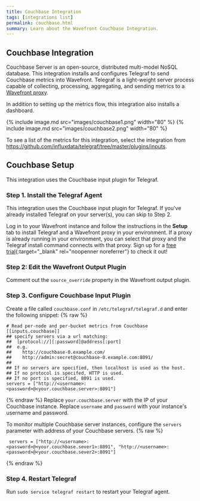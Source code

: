 ```yaml
---
title: Couchbase Integration
tags: [integrations list]
permalink: couchbase.html
summary: Learn about the Wavefront Couchbase Integration.
---
```

## Couchbase Integration

Couchbase Server is an open-source, distributed  multi-model NoSQL database. This integration installs and configures Telegraf to send Couchbase metrics into Wavefront. Telegraf is a light-weight server process capable of collecting, processing, aggregating, and sending metrics to a [Wavefront proxy](https://docs.wavefront.com/proxies.html).

In addition to setting up the metrics flow, this integration also installs a dashboard.

{% include image.md src="images/couchbase1.png" width="80" %}
{% include image.md src="images/couchbase2.png" width="80" %}


To see a list of the metrics for this integration, select the integration from <https://github.com/influxdata/telegraf/tree/master/plugins/inputs>.
## Couchbase Setup

This integration uses the Couchbase input plugin for Telegraf.



### Step 1. Install the Telegraf Agent

This integration uses the Couchbase input plugin for Telegraf. If you've already installed Telegraf on your server(s), you can skip to Step 2.

Log in to your Wavefront instance and follow the instructions in the **Setup** tab to install Telegraf and a Wavefront proxy in your environment. If a proxy is already running in your environment, you can select that proxy and the Telegraf install command connects with that proxy. Sign up for a [free trial](http://wavefront.com/sign-up/?utm_source=docs.vmware.com&utm_medium=referral&utm_campaign=docs-front-page){:target="_blank" rel="noopenner noreferrer"} to check it out!

### Step 2: Edit the Wavefront Output Plugin

Comment out the `source_override` property in the Wavefront output plugin.

### Step 3. Configure Couchbase Input Plugin

Create a file called `couchbase.conf` in `/etc/telegraf/telegraf.d` and enter the following snippet:
{% raw %}
```
# Read per-node and per-bucket metrics from Couchbase
[[inputs.couchbase]]
## specify servers via a url matching:
##  [protocol://][:password]@address[:port]
##  e.g.
##    http://couchbase-0.example.com/
##    http://admin:secret@couchbase-0.example.com:8091/
##
## If no servers are specified, then localhost is used as the host.
## If no protocol is specifed, HTTP is used.
## If no port is specified, 8091 is used.
servers = ["http://<username>:<password>@<your.couchbase.server>:8091"]
```
{% endraw %}
Replace `your.couchbase.server` with the IP of your Couchbase instance. Replace `username` and `password` with your instance's username and password.

To monitor multiple Couchbase server instances, configure the `servers` parameter with address of your Couchbase servers.
{% raw %}
```
 servers = ["http://<username>:<password>@<your.couchbase.sever1>:8091", "http://<username>:<password>@<your.couchbase.sever2>:8091"]
```
{% endraw %}

### Step 4. Restart Telegraf

Run `sudo service telegraf restart` to restart your Telegraf agent.
